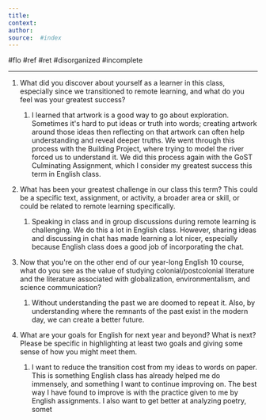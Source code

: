 ```yaml
---
title:   
context: 
author:  
source:  #index
---
```


#flo #ref #ret 
#disorganized #incomplete

---




1) What did you discover about yourself as a learner in this class, especially since we transitioned to remote learning, and what do you feel was your greatest success?
	1) I learned that artwork is a good way to go about exploration. Sometimes it's hard to put ideas or truth into words; creating artwork around those ideas then reflecting on that artwork can often help understanding and reveal deeper truths. We went through this process with the Building Project, where trying to model the river forced us to understand it. We did this process again with the GoST Culminating Assignment, which I consider my greatest success this term in English class. 

2) What has been your greatest challenge in our class this term? This could be a specific text, assignment, or activity, a broader area or skill, or could be related to remote learning specifically.
	1) Speaking in class and in group discussions during remote learning is challenging. We do this a lot in English class. However, sharing ideas and discussing in chat has made learning a lot nicer, especially because English class does a good job of incorporating the chat.

3) Now that you're on the other end of our year-long English 10 course, what do you see as the value of studying colonial/postcolonial literature and the literature associated with globalization, environmentalism, and science communication?
	1) Without understanding the past we are doomed to repeat it. Also, by understanding where the remnants of the past exist in the modern day, we can create a better future.

4) What are your goals for English for next year and beyond? What is next? Please be specific in highlighting at least two goals and giving some sense of how you might meet them.
	1) I want to reduce the transition cost from my ideas to words on paper. This is something English class has already helped me do immensely, and something I want to continue improving on. The best way I have found to improve is with the practice given to me by English assignments. I also want to get better at analyzing poetry, somet










